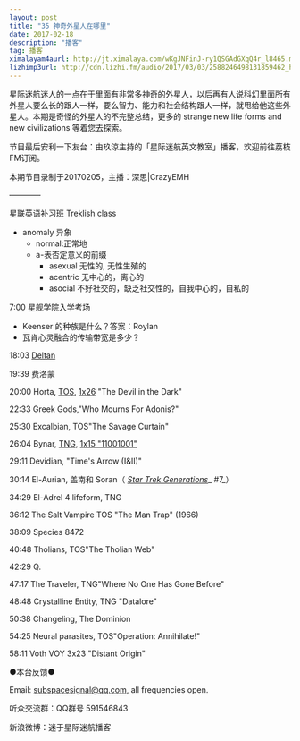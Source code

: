 ```yaml
---
layout: post
title: "35 神奇外星人在哪里"
date: 2017-02-18
description: "播客"
tag: 播客 
ximalayam4aurl: http://jt.ximalaya.com/wKgJNFinJ-ry1QSGAdGXqQ4r_l8465.m4a?channel=rss&album_id=3135361&track_id=30747720&uid=6418191&jt=http://audio.xmcdn.com/group23/M08/95/1C/wKgJNFinJ-ry1QSGAdGXqQ4r_l8465.m4a
lizhimp3url: http://cdn.lizhi.fm/audio/2017/03/03/2588246498131859462_hd.mp3
---   
```


星际迷航迷人的一点在于里面有非常多神奇的外星人，以后再有人说科幻里面所有外星人要么长的跟人一样，要么智力、能力和社会结构跟人一样，就甩给他这些外星人。本期是奇怪的外星人的不完整总结，更多的 strange new life forms and new civilizations 等着您去探索。

节目最后安利一下友台：由玖涼主持的「星际迷航英文教室」播客，欢迎前往荔枝FM订阅。

本期节目录制于20170205，主播：深思\|CrazyEMH

————

星联英语补习班 Treklish class

* anomaly 异象
	* normal:正常地
	* a-表否定意义的前缀
		* asexual 无性的, 无性生殖的
		* acentric 无中心的，离心的
		* asocial 不好社交的，缺乏社交性的，自我中心的，自私的

7:00 星舰学院入学考场

* Keenser 的种族是什么？答案：Roylan
* 瓦肯心灵融合的传输带宽是多少？

18:03 [Deltan](http://memory-alpha.wikia.com/wiki/Deltan)

19:39 费洛蒙

20:00 Horta,  [TOS](http://memory-alpha.wikia.com/wiki/TOS),  [1x26](http://memory-alpha.wikia.com/wiki/TOS_Season_1) &quot;The Devil in the Dark&quot;

22:33 Greek Gods,&quot;Who Mourns For Adonis?&quot;

25:30 Excalbian, TOS&quot;The Savage Curtain&quot;

26:04 Bynar,  [TNG](http://memory-alpha.wikia.com/wiki/TNG), [1x15 &quot;11001001&quot;](http://memory-alpha.wikia.com/wiki/TNG_Season_1)

29:11 Devidian, &quot;Time&#39;s Arrow (I&amp;II)&quot;

30:14 El-Aurian, 盖南和 Soran（ [_Star Trek Generations_](http://memory-alpha.wikia.com/wiki/Star_Trek_Generations)_ #7_）

34:29 El-Adrel 4 lifeform, TNG

36:12 The Salt Vampire TOS &quot;The Man Trap&quot; (1966)

38:09 Species 8472

40:48 Tholians, TOS&quot;The Tholian Web&quot;

42:29 Q.

47:17 The Traveler, TNG&quot;Where No One Has Gone Before&quot;

48:48 Crystalline Entity, TNG &quot;Datalore&quot;

50:38 Changeling, The Dominion

54:25 Neural parasites, TOS&quot;Operation: Annihilate!&quot;

58:11 Voth VOY 3x23 &quot;Distant Origin&quot;

●本台反馈●

Email: [subspacesignal@qq.com](mailto:subspacesignal@qq.com), all frequencies open.

听众交流群：QQ群号 591546843

新浪微博：迷于星际迷航播客